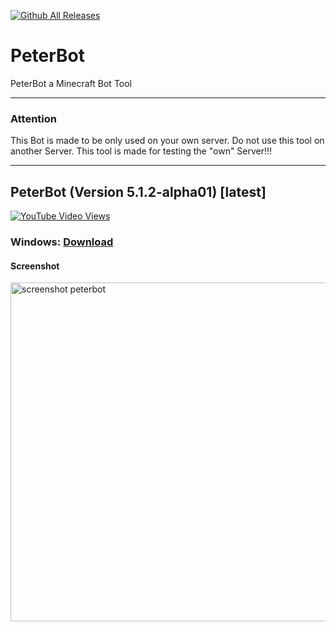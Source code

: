 [![Github All Releases](https://img.shields.io/github/downloads/peter81745/PeterBOT/total.svg)]() 
<html>
  <head>
  </head>
  <body>
    <h1>PeterBot</h1>

PeterBot a Minecraft Bot Tool
    <Hr>
    <h3>Attention</h3>
    This Bot is made to be only used on your own server. Do not use this tool on another Server. This tool is made for testing the "own" Server!!!
    <Hr>
<h2>PeterBot (Version 5.1.2-alpha01) [latest]</h2>
<a href="https://www.youtube.com/watch?v=95oSpmI41tk"><img alt="YouTube Video Views" src="https://img.shields.io/youtube/views/95oSpmI41tk?style=social"></a>
<h3>Windows: <a href="https://github.com/peter81745/PeterBOT/releases/download/5.1.2-alpha01/PeterBot-win32-x64.zip">Download</a></h3>

<h4>Screenshot</h4>
<img width="542" alt="screenshot peterbot" src="https://user-images.githubusercontent.com/34831836/215156607-ed078bca-97bf-447f-b8ae-afff9ed7ceb0.png">
